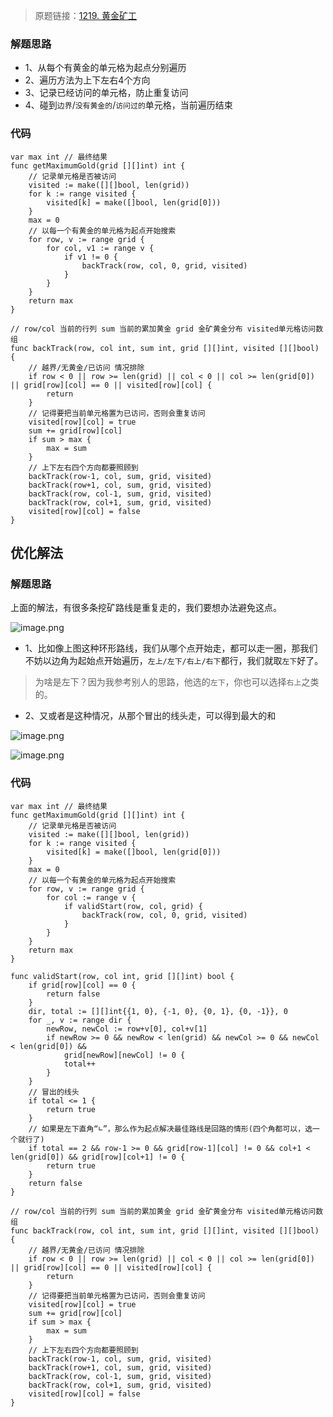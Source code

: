 > 原题链接：[1219. 黄金矿工](https://leetcode-cn.com/problems/path-with-maximum-gold/)

### 解题思路
* 1、从每个有黄金的单元格为起点分别遍历
* 2、遍历方法为上下左右4个方向
* 3、记录已经访问的单元格，防止重复访问
* 4、碰到``边界``/``没有黄金的``/``访问过的``单元格，当前遍历结束
### 代码

```golang
var max int // 最终结果
func getMaximumGold(grid [][]int) int {
	// 记录单元格是否被访问
	visited := make([][]bool, len(grid))
	for k := range visited {
		visited[k] = make([]bool, len(grid[0]))
	}
	max = 0
	// 以每一个有黄金的单元格为起点开始搜索
	for row, v := range grid {
		for col, v1 := range v {
			if v1 != 0 {
				backTrack(row, col, 0, grid, visited)
			}
		}
	}
	return max
}

// row/col 当前的行列 sum 当前的累加黄金 grid 金矿黄金分布 visited单元格访问数组
func backTrack(row, col int, sum int, grid [][]int, visited [][]bool) {
	// 越界/无黄金/已访问 情况排除
	if row < 0 || row >= len(grid) || col < 0 || col >= len(grid[0]) || grid[row][col] == 0 || visited[row][col] {
		return
	}
	// 记得要把当前单元格置为已访问，否则会重复访问
	visited[row][col] = true
	sum += grid[row][col]
	if sum > max {
		max = sum
	}
	// 上下左右四个方向都要照顾到
	backTrack(row-1, col, sum, grid, visited)
	backTrack(row+1, col, sum, grid, visited)
	backTrack(row, col-1, sum, grid, visited)
	backTrack(row, col+1, sum, grid, visited)
	visited[row][col] = false
}
```
## 优化解法
### 解题思路
上面的解法，有很多条挖矿路线是重复走的，我们要想办法避免这点。

![image.png](https://pic.leetcode-cn.com/d15743561e3831a291f42a955182c5ca3b359df1287cbd5b1795ffb437e2def1-image.png)

* 1、比如像上图这种环形路线，我们从哪个点开始走，都可以走一圈，那我们不妨以边角为起始点开始遍历，``左上/左下/右上/右下``都行，我们就取``左下``好了。

> 为啥是左下？因为我参考别人的思路，他选的``左下``，你也可以选择``右上``之类的。

* 2、又或者是这种情况，从那个冒出的线头走，可以得到最大的和

![image.png](https://pic.leetcode-cn.com/1fe99b50f095ba8d96f7680df1974062dcb0d8472d0da76a257a4660507a9762-image.png)

![image.png](https://pic.leetcode-cn.com/4eeab591ab82e3fe005c8bb61613bf38799a817fc3b0a6167e4f12aff5515516-image.png)


### 代码
```golang
var max int // 最终结果
func getMaximumGold(grid [][]int) int {
	// 记录单元格是否被访问
	visited := make([][]bool, len(grid))
	for k := range visited {
		visited[k] = make([]bool, len(grid[0]))
	}
	max = 0
	// 以每一个有黄金的单元格为起点开始搜索
	for row, v := range grid {
		for col := range v {
			if validStart(row, col, grid) {
				backTrack(row, col, 0, grid, visited)
			}
		}
	}
	return max
}

func validStart(row, col int, grid [][]int) bool {
	if grid[row][col] == 0 {
		return false
	}
	dir, total := [][]int{{1, 0}, {-1, 0}, {0, 1}, {0, -1}}, 0
	for _, v := range dir {
		newRow, newCol := row+v[0], col+v[1]
		if newRow >= 0 && newRow < len(grid) && newCol >= 0 && newCol < len(grid[0]) &&
			grid[newRow][newCol] != 0 {
			total++
		}
	}
	// 冒出的线头
	if total <= 1 {
		return true
	}
	// 如果是左下直角“∟”，那么作为起点解决最佳路线是回路的情形(四个角都可以，选一个就行了)
	if total == 2 && row-1 >= 0 && grid[row-1][col] != 0 && col+1 < len(grid[0]) && grid[row][col+1] != 0 {
		return true
	}
	return false
}

// row/col 当前的行列 sum 当前的累加黄金 grid 金矿黄金分布 visited单元格访问数组
func backTrack(row, col int, sum int, grid [][]int, visited [][]bool) {
	// 越界/无黄金/已访问 情况排除
	if row < 0 || row >= len(grid) || col < 0 || col >= len(grid[0]) || grid[row][col] == 0 || visited[row][col] {
		return
	}
	// 记得要把当前单元格置为已访问，否则会重复访问
	visited[row][col] = true
	sum += grid[row][col]
	if sum > max {
		max = sum
	}
	// 上下左右四个方向都要照顾到
	backTrack(row-1, col, sum, grid, visited)
	backTrack(row+1, col, sum, grid, visited)
	backTrack(row, col-1, sum, grid, visited)
	backTrack(row, col+1, sum, grid, visited)
	visited[row][col] = false
}
```
